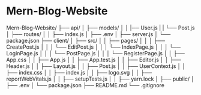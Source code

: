 # Mern-Blog-Website
 
Mern-Blog-Website/
├── api/
│   ├── models/
│   │   |── User.js
|   |   └── Post.js
│   ├── routes/
│   │   ├── index.js
│   ├── .env
│   ├── server.js
│   └── package.json
├── client/
│   ├── src/
│   │   ├── pages/
│   │   │   ├── CreatePost.js
│   │   │   └── EditPost.js
│   │   │   └── IndexPage.js
│   │   │   └── LoginPage.js
│   │   │   └── PostPage.js
│   │   │   └── RegisterPage.js
│   │   ├── App.css
│   │   ├── App.js
│   │   ├── App.test.js
│   │   ├── Editor.js
│   │   ├── Header.js
│   │   ├── Layout.js
│   │   ├── Post.js
│   │   ├── UserContext.js
│   │   ├── index.css
│   │   ├── index.js
│   │   ├── logo.svg
│   │   ├── reportWebVitals.js
│   │   ├── setupTests.js
│   │   ├── yarn.lock
│   ├── public/
│   ├── .env
│   └── package.json
├── README.md
└── .gitignore

